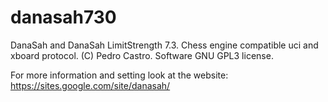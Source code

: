 # danasah730
DanaSah and DanaSah LimitStrength 7.3.
Chess engine compatible uci and xboard protocol.
(C) Pedro Castro.
Software GNU GPL3 license.

For more information and setting look at the website: https://sites.google.com/site/danasah/
